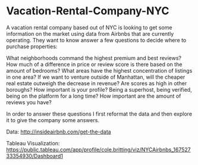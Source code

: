 # Vacation-Rental-Company-NYC
A vacation rental company based out of NYC is looking to get some information on the market using data from Airbnbs that are currently operating. They want to know answer a few questions to decide where to purchase properties:

What neighborhoods command the highest premium and best reviews? 
How much of a difference in price or review score is there based on the amount of bedrooms? 
What areas have the highest concentration of listings in one area?
If we want to venture outside of Manhattan, will the cheaper real estate outweigh the decrease in revenue? Are scores as high in other boroughs?
How important is your profile? Being a superhost, being verified, being on the platform for a long time?
How important are the amount of reviews you have?

In order to answer these questions I first reformat the data and then explore it to give the company some answers.

Data: http://insideairbnb.com/get-the-data

Tableau Visualization: https://public.tableau.com/app/profile/cole.britting/viz/NYCAirbnbs_16752733354930/Dashboard1
